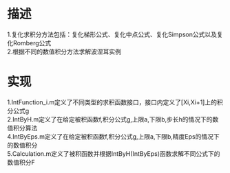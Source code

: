 # 描述
1.复化求积分方法包括：复化梯形公式、复化中点公式、复化Simpson公式以及复化Romberg公式  
2.根据不同的数值积分方法求解波涅耳实例

# 实现
1.IntFunction_i.m定义了不同类型的求积函数接口，接口内定义了[Xi,Xi+1]上的积分公式g  
2.IntByH.m定义了在给定被积函数f,积分公式g,上限a,下限b,步长h的情况下的数值积分算法  
4.IntByEps.m定义了在给定被积函数f,积分公式g,上限a,下限b,精度Eps的情况下的数值积分    
5.Calculation.m定义了被积函数并根据IntByH(IntByEps)函数求解不同公式下的数值积分F  
